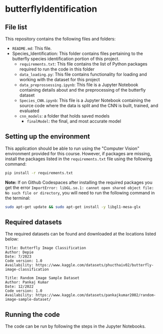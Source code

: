 # butterflyIdentification

## File list

This repository contains the following files and folders:

- `README.md`: This file.
- Species_Identification: This folder contains files pertaining to the butterfly species identification portion of this project.
    - `requirements.txt`: This file contains the list of Python packages required to run the code in this folder
    - `data_loading.py`: This file contains functionality for loading and working with the dataset for this project
    - `data_preprossessing.ipynb`: This file is a Jupyter Notebook containing details about and the preprocessing of the butterfly dataset
    - `Species_CNN.ipynb`: This file is a Jupyter Notebook containing the source code where the data is split and the CNN is built, trained, and evaluated
    - `cnn_models`: a folder that holds saved models
        - `finalModel`: the final, and most accurate model

## Setting up the environment

This application should be able to run using the "Computer Vision" environment provided for this course. However, if packages are missing, install the packages listed in the `requirements.txt` file using the following command:


```bash
pip install -r requirements.txt
```

**Note:** If on Github Codespaces after installing the required packages you get the error `ImportError: libGL.so.1: cannot open shared object file: No such file or directory`, you will need to run the following command in the terminal:

```bash
sudo apt-get update && sudo apt-get install -y libgl1-mesa-glx
```

## Required datasets

The required datasets can be found and downloaded at the locations listed below:

    Title: Butterfly Image Classification
    Author: Depie
    Date: 7/2023
    Code version: 1.0
    Availability: https://www.kaggle.com/datasets/phucthaiv02/butterfly-image-classification

    Title: Random Image Sample Dataset
    Author: Pankaj Kumar
    Date: 12/2022
    Code version: 1.0
    Availability: https://www.kaggle.com/datasets/pankajkumar2002/random-image-sample-dataset/

## Running the code

The code can be run by following the steps in the Jupyter Notebooks.
